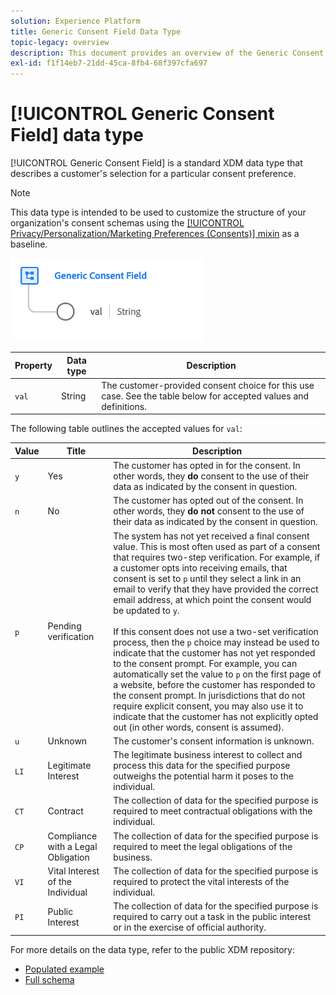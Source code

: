 ```yaml
---
solution: Experience Platform
title: Generic Consent Field Data Type
topic-legacy: overview
description: This document provides an overview of the Generic Consent Field XDM data type.
exl-id: f1f14eb7-21dd-45ca-8fb4-68f397cfa697
---
```

# [!UICONTROL Generic Consent Field] data type

[!UICONTROL Generic Consent Field] is a standard XDM data type that describes a customer's selection for a particular consent preference.

>[!NOTE]
>
>This data type is intended to be used to customize the structure of your organization's consent schemas using the [[!UICONTROL Privacy/Personalization/Marketing Preferences (Consents)] mixin](../mixins/profile/consents.md) as a baseline.

![](../images/data-types/consent-field.png)

| Property | Data type | Description |
| --- | --- | --- |
| `val` | String | The customer-provided consent choice for this use case. See the table below for accepted values and definitions. |

The following table outlines the accepted values for `val`:

| Value | Title|  Description |
| --- | --- | --- |
| `y` | Yes | The customer has opted in for the consent. In other words, they **do** consent to the use of their data as indicated by the consent in question. |
| `n` | No | The customer has opted out of the consent. In other words, they **do not** consent to the use of their data as indicated by the consent in question. |
| `p` | Pending verification  | The system has not yet received a final consent value. This is most often used as part of a consent that requires two-step verification. For example, if a customer opts into receiving emails, that consent is set to `p` until they select a link in an email to verify that they have provided the correct email address, at which point the consent would be updated to `y`.<br><br>If this consent does not use a two-set verification process, then the `p` choice may instead be used to indicate that the customer has not yet responded to the consent prompt. For example, you can automatically set the value to `p` on the first page of a website, before the customer has responded to the consent prompt. In jurisdictions that do not require explicit consent, you may also use it to indicate that the customer has not explicitly opted out (in other words, consent is assumed). |
| `u` | Unknown | The customer's consent information is unknown. |
| `LI` | Legitimate Interest | The legitimate business interest to collect and process this data for the specified purpose outweighs the potential harm it poses to the individual. |
| `CT` | Contract | The collection of data for the specified purpose is required to meet contractual obligations with the individual. |
| `CP` | Compliance with a Legal Obligation | The collection of data for the specified purpose is required to meet the legal obligations of the business. |
| `VI` | Vital Interest of the Individual | The collection of data for the specified purpose is required to protect the vital interests of the individual. |
| `PI` | Public Interest | The collection of data for the specified purpose is required to carry out a task in the public interest or in the exercise of official authority. |

For more details on the data type, refer to the public XDM repository:

* [Populated example](https://github.com/adobe/xdm/blob/master/components/datatypes/consent/consent-field.example.1.json)
* [Full schema](https://github.com/adobe/xdm/blob/master/components/datatypes/consent/consent-field.schema.json)
